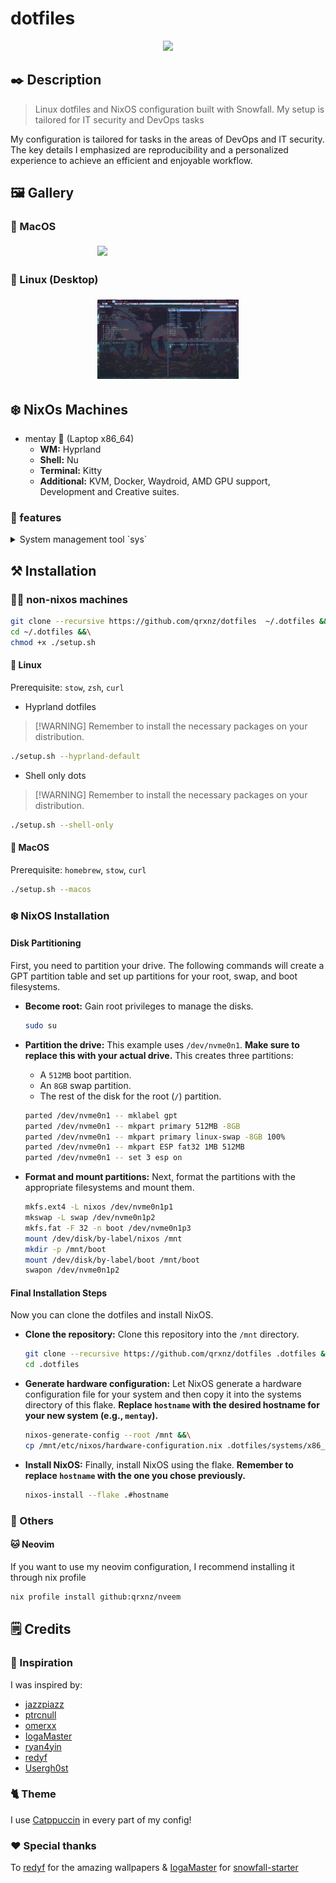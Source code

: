 # dotfiles

<p align="center">
  <a href="https://go-skill-icons.vercel.app/">
    <img src="https://go-skill-icons.vercel.app/api/icons?i=bash,tmux,kitty,neovim,apple,nixos,linux,docker,qemu,hyprland" />
  </a>
</p>

## ✒️ Description

> Linux dotfiles and NixOS configuration built with Snowfall. My setup is tailored for IT security and DevOps tasks

My configuration is tailored for tasks in the areas of DevOps and IT security. The key details I emphasized are reproducibility and a personalized experience to achieve an efficient and enjoyable workflow.

## 🖼️ Gallery

### 🍏 MacOS

<div style="display: flex; justify-content: center; flex-wrap: wrap;">
    <img src="./.github/assets/img/macos.png" style="margin: 5px; width: 45%;">
</div>

### 🐧 Linux (Desktop)

<div style="display: flex; justify-content: center; flex-wrap: wrap;">
    <img src="./.github/assets/img/hyprland-nixos-mentay.jpg" style="margin: 5px; width: 45%;">
</div>

## ❄️ NixOs Machines

- mentay 🍃 (Laptop x86_64)
  - **WM:** Hyprland
  - **Shell:** Nu
  - **Terminal:** Kitty
  - **Additional:** KVM, Docker, Waydroid, AMD GPU support, Development and Creative suites.

### 🧰 features

<details>
<summary>System management tool `sys`</summary>

Rebuild (in flake directory):

```sh
sudo sys rebuild # or `r` as a shorthand
```

Testing an ephemeral config:

```sh
sudo sys test # or `t` as a shorthand
```

Deploying to a server (in flake directory):

```sh
sudo sys deploy HOSTNAME # or `d` as a shorthand
```

</details>

## ⚒️ Installation

### 🐧🍏 non-nixos machines

```sh
git clone --recursive https://github.com/qrxnz/dotfiles  ~/.dotfiles &&\
cd ~/.dotfiles &&\
chmod +x ./setup.sh
```

#### 🐧 Linux

Prerequisite: `stow`, `zsh`, `curl`

- Hyprland dotfiles

> \[!WARNING\]
> Remember to install the necessary packages on your distribution.

```sh
./setup.sh --hyprland-default

```

- Shell only dots

> \[!WARNING\]
> Remember to install the necessary packages on your distribution.

```sh
./setup.sh --shell-only
```

#### 🍏 MacOS

Prerequisite: `homebrew`, `stow`, `curl`

```sh
./setup.sh --macos
```

### ❄️ NixOS Installation

#### Disk Partitioning

First, you need to partition your drive. The following commands will create a GPT partition table and set up partitions for your root, swap, and boot filesystems.

- **Become root:**
  Gain root privileges to manage the disks.

  ```sh
  sudo su
  ```

- **Partition the drive:**
  This example uses `/dev/nvme0n1`. **Make sure to replace this with your actual drive.**
  This creates three partitions:

  - A `512MB` boot partition.
  - An `8GB` swap partition.
  - The rest of the disk for the root (`/`) partition.

  ```sh
  parted /dev/nvme0n1 -- mklabel gpt
  parted /dev/nvme0n1 -- mkpart primary 512MB -8GB
  parted /dev/nvme0n1 -- mkpart primary linux-swap -8GB 100%
  parted /dev/nvme0n1 -- mkpart ESP fat32 1MB 512MB
  parted /dev/nvme0n1 -- set 3 esp on
  ```

- **Format and mount partitions:**
  Next, format the partitions with the appropriate filesystems and mount them.

  ```sh
  mkfs.ext4 -L nixos /dev/nvme0n1p1
  mkswap -L swap /dev/nvme0n1p2
  mkfs.fat -F 32 -n boot /dev/nvme0n1p3
  mount /dev/disk/by-label/nixos /mnt
  mkdir -p /mnt/boot
  mount /dev/disk/by-label/boot /mnt/boot
  swapon /dev/nvme0n1p2
  ```

#### Final Installation Steps

Now you can clone the dotfiles and install NixOS.

- **Clone the repository:**
  Clone this repository into the `/mnt` directory.

  ```sh
  git clone --recursive https://github.com/qrxnz/dotfiles .dotfiles &&\
  cd .dotfiles
  ```

- **Generate hardware configuration:**
  Let NixOS generate a hardware configuration file for your system and then copy it into the systems directory of this flake. **Replace `hostname` with the desired hostname for your new system (e.g., `mentay`).**

  ```sh
  nixos-generate-config --root /mnt &&\
  cp /mnt/etc/nixos/hardware-configuration.nix .dotfiles/systems/x86_64-linux/hostname/
  ```

- **Install NixOS:**
  Finally, install NixOS using the flake. **Remember to replace `hostname` with the one you chose previously.**

  ```sh
  nixos-install --flake .#hostname
  ```

### 👾 Others

#### 🐱 Neovim

If you want to use my neovim configuration, I recommend installing it through nix profile

```sh
nix profile install github:qrxnz/nveem
```

## 🗒️ Credits

### 🎨 Inspiration

I was inspired by:

- [jazzpiazz](https://github.com/jazzpizazz/zsh-aliases)
- [ptrcnull](https://github.com/ptrcnull/dotfiles)
- [omerxx](https://github.com/omerxx/dotfiles)
- [IogaMaster](https://github.com/IogaMaster/dotfiles)
- [ryan4yin](https://github.com/ryan4yin/nix-config)
- [redyf](https://github.com/redyf/nixdots)
- [Usergh0st](https://github.com/Usergh0st/bspwm)

### 🐈 Theme

I use [Catppuccin](https://catppuccin.com/) in every part of my config!

### ❤️ Special thanks

To [redyf](https://github.com/redyf/wallpapers) for the amazing wallpapers & [IogaMaster](https://github.com/IogaMaster) for [snowfall-starter](https://github.com/IogaMaster/snowfall-starter)
